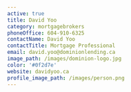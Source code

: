 ```yaml
---
active: true
title: David Yoo
category: mortgagebrokers
phoneOffice: 604-910-6325
contactName: David Yoo
contactTitle: Mortgage Professional
email: david.yoo@dominionlending.ca
image_path: /images/dominion-logo.jpg
color: '#0f2d7e'
website: davidyoo.ca
profile_image_path: /images/person.png
---
```

